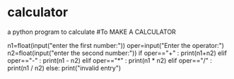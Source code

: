 # calculator
a python program to calculate
#To MAKE A CALCULATOR

n1=float(input("enter the first number:"))
oper=input("Enter the operator:")
n2=float(input("enter the second number:"))
if oper=="+" :
    print(n1+n2)
elif oper=="-" :
    print(n1 - n2)
elif oper=="*" :
    print(n1 * n2)
elif oper=="/" :
    print(n1 / n2)
else:
    print("invalid entry")
